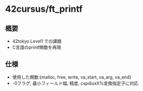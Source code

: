 # 42cursus/ft_printf

## 概要
* 42tokyo Level1 での課題
* C言語のprintf関数を再現

## 仕様
* 使用した関数:{malloc, free, write, va_start, va_arg, va_end}
* -0フラグ, 最小フィールド幅, 精度, cspdiuxX%変換指定子に対応
